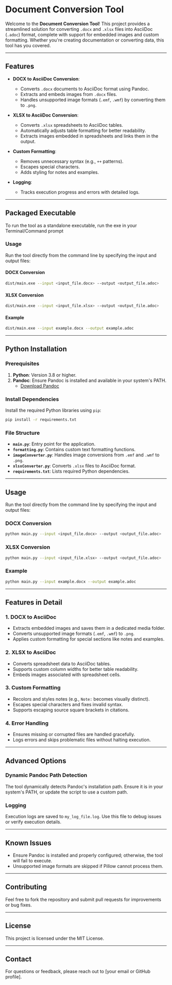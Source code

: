# Document Conversion Tool

Welcome to the **Document Conversion Tool**! This project provides a streamlined solution for converting `.docx` and `.xlsx` files into AsciiDoc (`.adoc`) format, complete with support for embedded images and custom formatting. Whether you're creating documentation or converting data, this tool has you covered.

---

## Features

- **DOCX to AsciiDoc Conversion**:
  - Converts `.docx` documents to AsciiDoc format using Pandoc.
  - Extracts and embeds images from `.docx` files.
  - Handles unsupported image formats (`.emf`, `.wmf`) by converting them to `.png`.

- **XLSX to AsciiDoc Conversion**:
  - Converts `.xlsx` spreadsheets to AsciiDoc tables.
  - Automatically adjusts table formatting for better readability.
  - Extracts images embedded in spreadsheets and links them in the output.

- **Custom Formatting**:
  - Removes unnecessary syntax (e.g., `++` patterns).
  - Escapes special characters.
  - Adds styling for notes and examples.

- **Logging**:
  - Tracks execution progress and errors with detailed logs.

---

## Packaged Executable

To run the tool as a standalone executable, run the exe in your Terminal/Command prompt

### Usage

Run the tool directly from the command line by specifying the input and output files:

#### DOCX Conversion
```bash
dist/main.exe --input <input_file.docx> --output <output_file.adoc>
```

#### XLSX Conversion
```bash
dist/main.exe --input <input_file.xlsx> --output <output_file.adoc>
```

#### Example
```bash
dist/main.exe --input example.docx --output example.adoc
```
---

## Python Installation

### Prerequisites

1. **Python**: Version 3.8 or higher.
2. **Pandoc**: Ensure Pandoc is installed and available in your system's PATH.
   - [Download Pandoc](https://pandoc.org/installing.html)

### Install Dependencies

Install the required Python libraries using `pip`:
```bash
pip install -r requirements.txt
```

### File Structure

- **`main.py`**: Entry point for the application.
- **`formatting.py`**: Contains custom text formatting functions.
- **`imageConverter.py`**: Handles image conversions from `.emf` and `.wmf` to `.png`.
- **`xlsxConverter.py`**: Converts `.xlsx` files to AsciiDoc format.
- **`requirements.txt`**: Lists required Python dependencies.

---

## Usage

Run the tool directly from the command line by specifying the input and output files:

### DOCX Conversion
```bash
python main.py --input <input_file.docx> --output <output_file.adoc>
```

### XLSX Conversion
```bash
python main.py --input <input_file.xlsx> --output <output_file.adoc>
```

### Example
```bash
python main.py --input example.docx --output example.adoc
```

---

## Features in Detail

### 1. **DOCX to AsciiDoc**
- Extracts embedded images and saves them in a dedicated media folder.
- Converts unsupported image formats (`.emf`, `.wmf`) to `.png`.
- Applies custom formatting for special sections like notes and examples.

### 2. **XLSX to AsciiDoc**
- Converts spreadsheet data to AsciiDoc tables.
- Supports custom column widths for better table readability.
- Embeds images associated with spreadsheet cells.

### 3. **Custom Formatting**
- Recolors and styles notes (e.g., `Note:` becomes visually distinct).
- Escapes special characters and fixes invalid syntax.
- Supports escaping source square brackets in citations.

### 4. **Error Handling**
- Ensures missing or corrupted files are handled gracefully.
- Logs errors and skips problematic files without halting execution.

---

## Advanced Options

### Dynamic Pandoc Path Detection
The tool dynamically detects Pandoc's installation path. Ensure it is in your system's PATH, or update the script to use a custom path.

### Logging
Execution logs are saved to `my_log_file.log`. Use this file to debug issues or verify execution details.

---

## Known Issues
- Ensure Pandoc is installed and properly configured; otherwise, the tool will fail to execute.
- Unsupported image formats are skipped if Pillow cannot process them.

---

## Contributing
Feel free to fork the repository and submit pull requests for improvements or bug fixes.

---

## License
This project is licensed under the MIT License.

---

## Contact
For questions or feedback, please reach out to [your email or GitHub profile].

